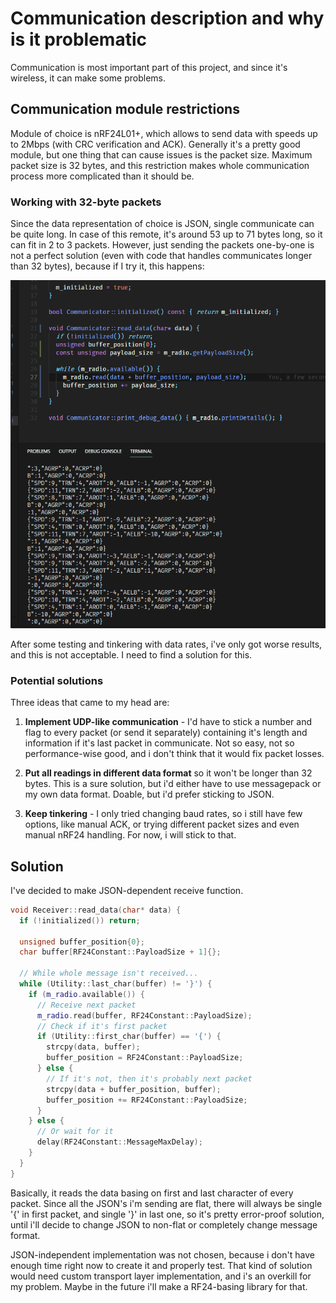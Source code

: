 # Communication description and why is it problematic

Communication is most important part of this project, and since it's wireless, it can make some problems.

## Communication module restrictions

Module of choice is nRF24L01+, which allows to send data with speeds up to 2Mbps (with CRC verification and ACK). Generally it's a pretty good module, but one thing that can cause issues is the packet size. Maximum packet size is 32 bytes, and this restriction makes whole communication process more complicated than it should be.

### Working with 32-byte packets

Since the data representation of choice is JSON, single communicate can be quite long. In case of this remote, it's around 53 up to 71 bytes long, so it can fit in 2 to 3 packets. However, just sending the packets one-by-one is not a perfect solution (even with code that handles communicates longer than 32 bytes), because if I try it, this happens:

![how to NOT send data](../media/how_not_send_data.png)

After some testing and tinkering with data rates, i've only got worse results, and this is not acceptable. I need to find a solution for this.

### Potential solutions

Three ideas that came to my head are:

1. **Implement UDP-like communication** - I'd have to stick a number and flag to every packet (or send it separately) containing it's length and information if it's last packet in communicate. Not so easy, not so performance-wise good, and i don't think that it would fix packet losses.

2. **Put all readings in different data format** so it won't be longer than 32 bytes. This is a sure solution, but i'd either have to use messagepack or my own data format. Doable, but i'd prefer sticking to JSON.

3. **Keep tinkering** - I only tried changing baud rates, so i still have few options, like manual ACK, or trying different packet sizes and even manual nRF24 handling. For now, i will stick to that.

## Solution

I've decided to make JSON-dependent receive function.

```cpp
void Receiver::read_data(char* data) {
  if (!initialized()) return;

  unsigned buffer_position{0};
  char buffer[RF24Constant::PayloadSize + 1]{};

  // While whole message isn't received...
  while (Utility::last_char(buffer) != '}') {
    if (m_radio.available()) {
      // Receive next packet
      m_radio.read(buffer, RF24Constant::PayloadSize);
      // Check if it's first packet
      if (Utility::first_char(buffer) == '{') {
        strcpy(data, buffer);
        buffer_position = RF24Constant::PayloadSize;
      } else {
        // If it's not, then it's probably next packet
        strcpy(data + buffer_position, buffer);
        buffer_position += RF24Constant::PayloadSize;
      }
    } else {
      // Or wait for it
      delay(RF24Constant::MessageMaxDelay);
    }
  }
}
```

Basically, it reads the data basing on first and last character of every packet. Since all the JSON's i'm sending are flat, there will always be single '{' in first packet, and single '}' in last one, so it's pretty error-proof solution, until i'll decide to change JSON to non-flat or completely change message format.

JSON-independent implementation was not chosen, because i don't have enough time right now to create it and properly test. That kind of solution would need custom transport layer implementation, and i's an overkill for my problem. Maybe in the future i'll make a RF24-basing library for that.